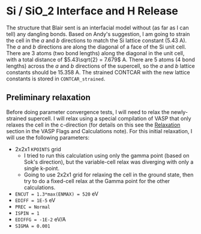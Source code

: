 # $\text{Si}$ / $\text{SiO}\_2$ Interface and H Release

The structure that Blair sent is an interfacial model without (as far as I can tell) any dangling bonds. Based on Andy's suggestion, I am going to strain the cell in the $a$ and $b$ directions to match the Si lattice constant (5.43 A). The $a$ and $b$ directions are along the diagonal of a face of the Si unit cell. There are 3 atoms (two bond lengths) along the diagonal in the unit cell, with a total distance of $5.43\sqrt{2} = 7.679$ A. There are 5 atoms (4 bond lengths) across the $a$ and $b$ directions of the supercell, so the $a$ and $b$ lattice constants should be 15.358 A. The strained CONTCAR with the new lattice constants is stored in `CONTCAR_strained`.

## Preliminary relaxation

Before doing parameter convergence tests, I will need to relax the newly-strained supercell. I will relax using a special compilation of VASP that only relaxes the cell in the c-direction (for details on this see the [Relaxation](../Notes/VASPFlagsAndCalculations.md#relaxation) section in the VASP Flags and Calculations note). For this initial relaxation, I will use the following parameters:
* 2x2x1 `KPOINTS` grid
  * I tried to run this calculation using only the gamma point (based on Sok's direction), but the variable-cell relax was diverging with only a single k-point. 
  * Going to use 2x2x1 grid for relaxing the cell in the ground state, then try to do a fixed-cell relax at the Gamma point for the other calculations.
* `ENCUT = 1.3*max(ENMAX) = 520` eV
* `EDIFF = 1E-5` eV
* `PREC = Normal`
* `ISPIN = 1`
* `EDIFFG = -1E-2` eV/A
* `SIGMA = 0.001`
